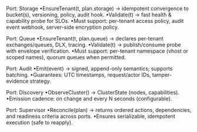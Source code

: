 Port: Storage
•EnsureTenant(t, plan.storage) → idempotent convergence to bucket(s), versioning, policy, audit hook.
•Validate(t) → fast health & capability probe for SLOs.
•Must support: per-tenant access policy, audit event webhook, server-side encryption policy.

Port: Queue
•EnsureTenant(t, plan.queue) → declares per-tenant exchanges/queues, DLX, tracing.
•Validate(t) → publish/consume probe with envelope verification.
•Must support: per-tenant namespace (vhost or scoped names), quorum queues when permitted.

Port: Audit
•Emit(event) → signed, append-only semantics; supports batching.
•Guarantees: UTC timestamps, request/actor IDs, tamper-evidence strategy.

Port: Discovery
•ObserveCluster() → ClusterState (nodes, capabilities).
•Emission cadence: on change and every N seconds (configurable).

Port: Supervisor
•Reconcile(plan) → returns ordered actions, dependencies, and readiness criteria across ports.
•Ensures serializable, idempotent execution (safe to reapply).
